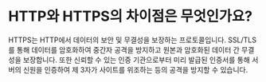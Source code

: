# HTTP와 HTTPS의 차이점은 무엇인가요?

HTTPS는 HTTP에서 데이터의 보안 및 무결성을 보장하는 프로토콜입니다. SSL/TLS를 통해 데이터를 암호화하여 중간자 공격을 방지하고 원본과 암호화된 데이터 간 무결성을 보장합니다. 또한 신뢰할 수 있는 인증 기관으로부터 미리 발급된 인증서를 통해 서버의 신원을 인증하여 제 3자가 사이트를 위조하는 등의 공격을 방지할 수 있습니다.
